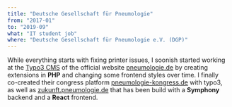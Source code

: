 ```yaml
---
title: "Deutsche Gesellschaft für Pneumologie"
from: "2017-01"
to: "2019-09"
what: "IT student job"
where: "Deutsche Gesellschaft für Pneumologie e.V. (DGP)"
---
```


While everything starts with fixing printer issues, I soonish started working at the [Typo3 CMS](https://typo3.org/) of the official website [pneumologie.de](https://pneumologie.de) by creating extensions in **PHP** and changing some frontend styles over time. I finally co-created their congress platform [pneumologie-kongress.de](https://pneumologie-kongress.de/) with typo3, as well as [zukunft.pneumologie.de](https://zukunft.pneumologie.de/) that has been build with a **Symphony** backend and a **React** frontend.
